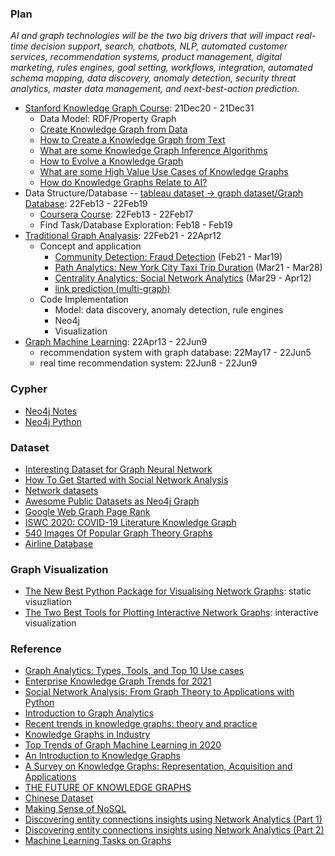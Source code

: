 ### Plan

*AI and graph technologies will be the two big drivers that will impact real-time decision support, search, chatbots, NLP, automated customer services, recommendation systems, product management, digital marketing, rules engines, goal setting, workflows, integration, automated schema mapping, data discovery, anomaly detection, security threat analytics, master data management, and next-best-action prediction.*

* [Stanford Knowledge Graph Course](https://web.stanford.edu/class/cs520/): 21Dec20 - 21Dec31
  * Data Model: RDF/Property Graph 
  * [Create Knowledge Graph from Data](https://web.stanford.edu/class/cs520/2020/notes/How_To_Create_A_Knowledge_Graph_From_Data.html)
  * [How to Create a Knowledge Graph from Text](https://web.stanford.edu/class/cs520/2020/notes/How_To_Create_A_Knowledge_Graph_From_Text.html)
  * [What are some Knowledge Graph Inference Algorithms](https://web.stanford.edu/class/cs520/2020/notes/What_Are_Some_Inference_Algorithms.html)
  * [How to Evolve a Knowledge Graph](https://web.stanford.edu/class/cs520/2020/notes/How_To_Evolve_A_Knowledge_Graph.html)
  * [What are some High Value Use Cases of Knowledge Graphs](https://web.stanford.edu/class/cs520/2020/notes/What_Are_Some_High_Value_Use_Cases_Of_Knowledge_Graphs.html)
  * [How do Knowledge Graphs Relate to AI?](https://web.stanford.edu/class/cs520/2020/notes/How_do_Knowledge_Graphs_Relate_To_AI.html)
* Data Structure/Database -- [tableau dataset -> graph dataset/Graph Database](https://www.youtube.com/watch?v=AQU3akndun4&list=PLV8yxwGOxvvoNkzPfCx2i8an--Tkt7O8Z&index=24): 22Feb13 - 22Feb19
  * [Coursera Course](https://www.coursera.org/learn/big-data-graph-analytics/home/welcome): 22Feb13 - 22Feb17
  * Find Task/Database Exploration: Feb18 - Feb19
* [Traditional Graph Analyasis](https://www.analyticsvidhya.com/blog/2018/04/introduction-to-graph-theory-network-analysis-python-codes/): 22Feb21 - 22Apr12
  * Concept and application
    * [Community Detection: Fraud Detection](https://github.com/jinfeijoy/graph-analytics/tree/main/fraud_detection) (Feb21 - Mar19)
    * [Path Analytics: New York City Taxi Trip Duration](https://github.com/jinfeijoy/graph-analytics/tree/main/newyork_text_duration) (Mar21 - Mar28)
    * [Centrality Analytics: Social Network Analytics](https://github.com/jinfeijoy/graph-analytics/tree/main/social_network_analysis) (Mar29 - Apr12)
    * [link prediction (multi-graph)](https://github.com/jinfeijoy/supply_chain/tree/main/link_prediction_in_supply_chain_network)
  * Code Implementation 
    * Model: data discovery, anomaly detection, rule engines
    * Neo4j
    * Visualization 
* [Graph Machine Learning](https://github.com/jinfeijoy/graph-analytics/tree/main/GNN): 22Apr13 - 22Jun9
   * recommendation system with graph database: 22May17 - 22Jun5
   * real time recommendation system: 22Jun8 - 22Jun9

### Cypher
* [Neo4j Notes](https://github.com/jinfeijoy/graph-analytics/blob/main/fraud_detection/neo4j_cypher_code.md)
* [Neo4j Python]()

### Dataset
* [Interesting Dataset for Graph Neural Network](https://medium.com/@khangphysix1997/interesting-dataset-for-graph-neural-network-7a6fc792786e)
* [How To Get Started with Social Network Analysis](https://towardsdatascience.com/how-to-get-started-with-social-network-analysis-6d527685d374)
* [Network datasets](https://kateto.net/2016/05/network-datasets/)
* [Awesome Public Datasets as Neo4j Graph](https://www.kaggle.com/startupsci/awesome-datasets-graph?select=datasources.csv)
* [Google Web Graph Page Rank](https://www.kaggle.com/pappukrjha/google-web-graph)
* [ISWC 2020: COVID-19 Literature Knowledge Graph](https://www.kaggle.com/group16/covid19-literature-knowledge-graph)
* [540 Images Of Popular Graph Theory Graphs](https://www.kaggle.com/thomaskonstantin/390-images-of-popular-graph-theory-graphs)
* [Airline Database](https://www.kaggle.com/jonathanbouchet/airlines-route-tracker/data)

### Graph Visualization
* [The New Best Python Package for Visualising Network Graphs](https://towardsdatascience.com/the-new-best-python-package-for-visualising-network-graphs-e220d59e054e): static visuzliation
* [The Two Best Tools for Plotting Interactive Network Graphs](https://medium.com/@bl3e967/the-two-best-tools-for-plotting-interactive-network-graphs-8d352aa894d4): interactive visualization

### Reference
* [Graph Analytics: Types, Tools, and Top 10 Use cases](https://research.aimultiple.com/graph-analytics/)
* [Enterprise Knowledge Graph Trends for 2021](https://dmccreary.medium.com/enterprise-knowledge-graph-trends-for-2021-201cbd7ad532)
* [Social Network Analysis: From Graph Theory to Applications with Python](https://towardsdatascience.com/social-network-analysis-from-theory-to-applications-with-python-d12e9a34c2c7)
* [Introduction to Graph Analytics](https://medium.com/analytics-vidhya/introduction-to-graph-analytics-796cbb3c9cd9)
* [Recent trends in knowledge graphs: theory and practice](https://www.researchgate.net/publication/350955012_Recent_trends_in_knowledge_graphs_theory_and_practice)
* [Knowledge Graphs in Industry](https://www.frontiersin.org/research-topics/16200/knowledge-graphs-in-industry)
* [Top Trends of Graph Machine Learning in 2020](https://towardsdatascience.com/top-trends-of-graph-machine-learning-in-2020-1194175351a3)
* [An Introduction to Knowledge Graphs](http://ai.stanford.edu/blog/introduction-to-knowledge-graphs/)
* [A Survey on Knowledge Graphs: Representation, Acquisition and Applications](https://arxiv.org/pdf/2002.00388.pdf)
* [THE FUTURE OF KNOWLEDGE GRAPHS](https://www.longfinance.net/media/documents/PDF_Text_To_Intelligence_v.1.0_2021.04.12.pdf)
* [Chinese Dataset](http://openkg.cn/dataset)
* [Making Sense of NoSQL](https://www.manning.com/books/making-sense-of-nosql)
* [Discovering entity connections insights using Network Analytics (Part 1)](https://towardsdatascience.com/discovering-entity-connections-insights-using-network-analytics-e321e8b21318)
* [Discovering entity connections insights using Network Analytics (Part 2)](https://towardsdatascience.com/discovering-entity-connections-insights-using-network-analytics-part-2-d445751413b3)
* [Machine Learning Tasks on Graphs](https://towardsdatascience.com/machine-learning-tasks-on-graphs-7bc8f175119a)
